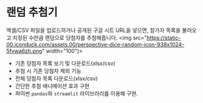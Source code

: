 # 랜덤 추첨기
엑셀/CSV 파일을 업로드하거나 공개된 구글 시트 URL을 넣으면, 참가자 목록을 불러오고 지정된 수만큼 랜덤으로 당첨자를 추첨해줍니다.
<img src="https://static-00.iconduck.com/assets.00/perspective-dice-random-icon-938x1024-5fvwa6zh.png" width="100")>

- 기존 당첨자 목록 보기 및 다운로드(xlsx/csv)
- 추첨 시 기존 당첨자 제외 기능
- 전체 당첨자 목록 다운로드(xlsx/csv)
- 간단한 추첨 애니메이션 효과 구현
- 파이썬 `pandas`와 `streamlit` 라이브러리를 이용해 구현.
